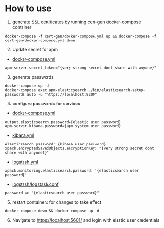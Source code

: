 # How to use
1. generate SSL certificates by running cert-gen docker-compose container
```
docker-compose -f cert-gen/docker-compose.yml up && docker-compose -f cert-gen/docker-compose.yml down
```
2. Update secret for apm
- [docker-compose.yml](docker-compose.yml)
```
apm-server.secret_token="{very strong secret dont share with anyone}"
```
3. generate passwords
```
docker-compose up -d
docker-compose exec apm-elasticsearch ./bin/elasticsearch-setup-passwords auto -u "https://localhost:9200"
```
4. configure passwords for services
- [docker-compose.yml](docker-compose.yml)
```
output.elasticsearch.password={elastic user password}
apm-server.kibana.password={apm_system user password}
```
- [kibana.yml](kibana.yml)
```
elasticsearch.password: {kibana user password}
xpack.encryptedSavedObjects.encryptionKey: "{very strong secret dont share with anyonet}"
```
- [logstash.yml](logstash.yml)
```
xpack.monitoring.elasticsearch.password: '{elasticsearch user password}'
```
- [logstash/logstash.conf](logstash/logstash.conf)
```
password => "{elasticsearch user password}"
```
5. restart containers for changes to take effect
```
docker-compose down && docker-compose up -d
```
6. Navigate to [https://localhost:5601/](https://localhost:5601/) and login with elastic user credentials